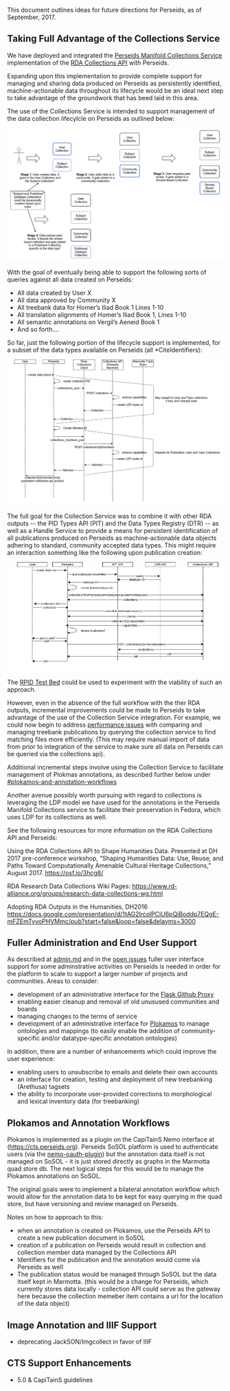 This document outlines ideas for future directions for Perseids, as of September, 2017.

## Taking Full Advantage of the Collections Service 

We have deployed and integrated the [Perseids Manifold Collections Service](https://github.com/RDACollectionsWG/perseids-manifold) implementation of the [RDA Collections API](https://github.com/RDACollectionsWG/specification) with Perseids.  

Expanding upon this implementation to provide complete support for managing and sharing data produced on Perseids as 
persistently identified, machine-actionable data throughout its lifecycle would be an ideal next step to take advantage of 
the groundwork that has beed laid in this area.

The use of the Collections Service is intended to support management of the data collection lifecylcle on Perseids as 
outlined below:

![Perseids Data Collection Lifecyle](workflows/perseidsdatacollectionlifecycle.png)

With the goal of eventually being able to support the following sorts of queries against all data created on Perseids:

* All data created by User X
* All data approved by Community X
* All treebank data for Homer’s Iliad Book 1 Lines 1-10
* All translation alignments of Homer’s Iliad Book 1, Lines 1-10
* All semantic annotations on Vergil’s Aeneid Book 1
* And so forth….

So far, just the following portion of the lifecycle support is implemented, for a subset of the data types available on Perseids (all *CiteIdentifiers):

![Implemented Workflows](workflows/perseidscollectionsimplemented.png)

The full goal for the Collection Service was to combine it with other RDA outputs -- the PID Types API (PIT) and the 
Data Types Registry (DTR) -- as well as a Handle Service to provide a means for persistent identification of all publications 
produced on Perseids as machine-actionable data objects adhering to standard, community accepted data types. This might 
require an interaction something like the following upon publication creation:

![Perseids With RDA Outputs](workflows/perseidspiddtrcollection_createnewitem.png)

The [RPID Test Bed](https://rpidproject.github.io/rpid/) could be used to experiment with the viability of such an approach.

However, even in the absence of the full workflow with the ther RDA outputs, incremental improvements could be made to Perseids to take advantage of the use of the Collection Service integration.  For example, we could now begin to address [performance issues](https://github.com/perseids-project/perseids_docs/issues?utf8=%E2%9C%93&q=is%3Aissue%20is%3Aopen%20label%3Aperformance%20) with comparing and managing treebank publications by querying the collection service to find matching files more efficiently. (This may require manual import of data from prior to integration of the service to make sure all data on Perseids can be queried via the collections api).

Additional incremental steps involve using the Collection Service to facilitate management of Plokmas annotations, as described further below under [#plokamos-and-annotation-workflows](#plokamos-and-annotation-workflows)

Another avenue possibly worth pursuing with regard to collections is leveraging the LDP model we have used for the annotations in the Perseids Manifold Collections service to facilitate their preservation in Fedora, which uses LDP for its collections as well.

See the following resources for more information on the RDA Collections API and Perseids:

Using the RDA Collections API to Shape Humanities Data. Presented at DH 2017 pre-conference workshop, “Shaping Humanities Data: Use, Reuse, and Paths Toward Computationally Amenable Cultural Heritage Collections,” August 2017. https://osf.io/3hcg8/

RDA Research Data Collections Wiki Pages: https://www.rd-alliance.org/groups/research-data-collections-wg.html

Adopting RDA Outputs in the Humanities, DH2016 https://docs.google.com/presentation/d/1tAG2lrcolPCiU6pQiBoddp7EQgE-mFZEmTvvoPHVMmc/pub?start=false&loop=false&delayms=3000

## Fuller Administration and End User Support

As described at [admin.md](admin.md) and in the [open issues](https://github.com/perseids-project/perseids_docs/issues?q=is%3Aissue+is%3Aopen+label%3AAdministration) fuller user interface support for some adminstrative activities on Perseids is needed in order for the platform to scale to support a larger number of projects and communities.  Areas to consider:

* development of an administrative interface for the [Flask Github Proxy](https://github.com/perseids-project/perseids_docs/blob/master/integrations/syriaca/flaskgithubproxy.md)
* enabling easier cleanup and removal of old unusused communities and boards
* managing changes to the terms of service
* development of an administrative interface for [Plokamos](https://github.com/perseids-project/plokamos) to manage ontologies and mappings (to easily enable the addition of community-specific and/or datatype-specific annotation ontologies)

In addition, there are a number of enhancements which could improve the user experience:

* enabling users to unsubscribe to emails and delete their own accounts
* an interface for creation, testing and deployment of new treebanking (Arethusa) tagsets
* the ability to incorporate user-provided corrections to morphological and lexical inventory data (for treebanking)

## Plokamos and Annotation Workflows

Plokamos is implemented as a plugin on the CapiTainS Nemo interface at (https://cts.perseids.org). Perseids SoSOL platform is used to authenticate users (via the [nemo-oauth-plugin](https://github.com/Capitains/nemo-oauth-plugin)) but the annotation data itself is not managed on SoSOL - it is just stored directly as graphs in the Marmotta quad store db.  The next logical steps for this would be to manage the Plokamos annotations on SoSOL.  

The original goals were to implement a bilateral annotation workflow which would allow for the annotation data to be kept for easy querying in the quad store, but have versioning and review managed on Perseids.  

Notes on how to approach to this:

* when an annotation is created on Plokamos, use the Perseids API to create a new publication document in SoSOL
* creation of a publication on Perseids would result in collection and collection member data managed by the Collections API
* Identifiers for the publication and the annotation would come via Perseids as well
* The publication status would be managed through SoSOL but the data itself kept in Marmotta. (this would be a change for Perseids, which currently stores data locally - collection API could serve as the gateway here because the collection memeber item contains a url for the location of the data object)

## Image Annotation and IIIF Support

* deprecating JackSON/Imgcollect in favor of IIIF


## CTS Support Enhancements

* 5.0 & CapiTainS guidelines


